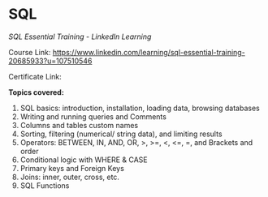# SQL
_SQL Essential Training - LinkedIn Learning_

Course Link: https://www.linkedin.com/learning/sql-essential-training-20685933?u=107510546

Certificate Link: 

**Topics covered:**
1. SQL basics: introduction, installation, loading data, browsing databases
2. Writing and running queries and Comments
3. Columns and tables custom names
4. Sorting, filtering (numerical/ string data), and limiting results
5. Operators: BETWEEN, IN, AND, OR, >, >=, <, <=, =, and Brackets and order
6. Conditional logic with WHERE & CASE
7. Primary keys and Foreign Keys
8. Joins: inner, outer, cross, etc.
9. SQL Functions

